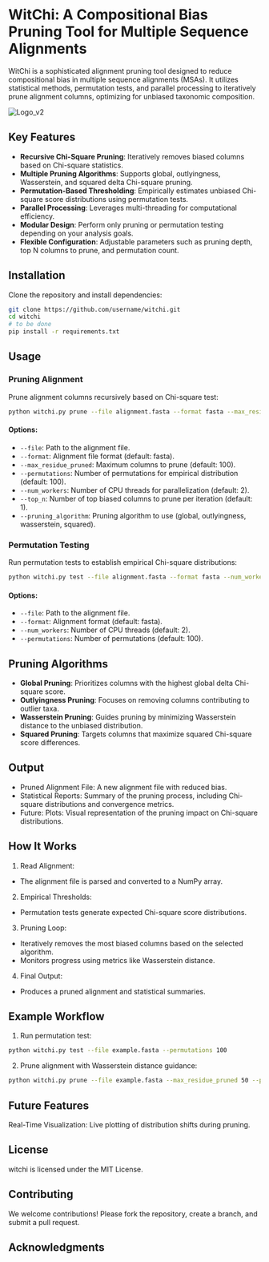 # WitChi: A Compositional Bias Pruning Tool for Multiple Sequence Alignments
WitChi is a sophisticated alignment pruning tool designed to reduce compositional bias in multiple sequence alignments (MSAs). It utilizes statistical methods, permutation tests, and parallel processing to iteratively prune alignment columns, optimizing for unbiased taxonomic composition.

![Logo_v2](https://github.com/user-attachments/assets/2af4f0ff-cbbe-48be-a50f-b45de3061b40)

## Key Features
* **Recursive Chi-Square Pruning**: Iteratively removes biased columns based on Chi-square statistics.
* **Multiple Pruning Algorithms**: Supports global, outlyingness, Wasserstein, and squared delta Chi-square pruning.
* **Permutation-Based Thresholding**: Empirically estimates unbiased Chi-square score distributions using permutation tests.
* **Parallel Processing**: Leverages multi-threading for computational efficiency.
* **Modular Design**: Perform only pruning or permutation testing depending on your analysis goals.
* **Flexible Configuration**: Adjustable parameters such as pruning depth, top N columns to prune, and permutation count.

## Installation
Clone the repository and install dependencies:
```bash
git clone https://github.com/username/witchi.git
cd witchi
# to be done
pip install -r requirements.txt
```

## Usage
### Pruning Alignment
Prune alignment columns recursively based on Chi-square test:

```bash
python witchi.py prune --file alignment.fasta --format fasta --max_residue_pruned 100 --permutations 500 --num_workers 4 --top_n 3 --pruning_algorithm wasserstein
```

#### Options:
- `--file`: Path to the alignment file.
- `--format`: Alignment file format (default: fasta).
- `--max_residue_pruned`: Maximum columns to prune (default: 100).
- `--permutations`: Number of permutations for empirical distribution (default: 100).
- `--num_workers`: Number of CPU threads for parallelization (default: 2).
- `--top_n`: Number of top biased columns to prune per iteration (default: 1).
- `--pruning_algorithm`: Pruning algorithm to use (global, outlyingness, wasserstein, squared).

### Permutation Testing
Run permutation tests to establish empirical Chi-square distributions:

```bash
python witchi.py test --file alignment.fasta --format fasta --num_workers 4 --permutations 100
```

#### Options:
- `--file`: Path to the alignment file.
- `--format`: Alignment format (default: fasta).
- `--num_workers`: Number of CPU threads (default: 2).
- `--permutations`: Number of permutations (default: 100).

## Pruning Algorithms
- **Global Pruning**: Prioritizes columns with the highest global delta Chi-square score.
- **Outlyingness Pruning**: Focuses on removing columns contributing to outlier taxa.
- **Wasserstein Pruning**: Guides pruning by minimizing Wasserstein distance to the unbiased distribution.
- **Squared Pruning**: Targets columns that maximize squared Chi-square score differences.

## Output
- Pruned Alignment File: A new alignment file with reduced bias.
- Statistical Reports: Summary of the pruning process, including Chi-square distributions and convergence metrics.
- Future: Plots: Visual representation of the pruning impact on Chi-square distributions.

## How It Works
1. Read Alignment:
  * The alignment file is parsed and converted to a NumPy array.
2. Empirical Thresholds:
  * Permutation tests generate expected Chi-square score distributions.
3. Pruning Loop:
  * Iteratively removes the most biased columns based on the selected algorithm.
  * Monitors progress using metrics like Wasserstein distance.
4. Final Output:
  * Produces a pruned alignment and statistical summaries.

## Example Workflow
1. Run permutation test:
```bash
python witchi.py test --file example.fasta --permutations 100
```
2. Prune alignment with Wasserstein distance guidance:
```bash
python witchi.py prune --file example.fasta --max_residue_pruned 50 --pruning_algorithm wasserstein
```

## Future Features
Real-Time Visualization: Live plotting of distribution shifts during pruning.

## License
witchi is licensed under the MIT License.

## Contributing
We welcome contributions! Please fork the repository, create a branch, and submit a pull request.

## Acknowledgments
